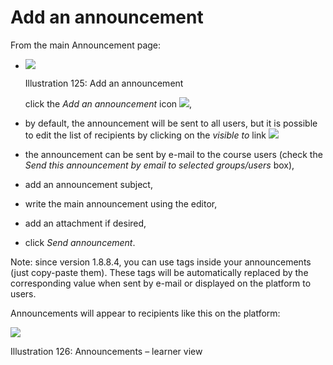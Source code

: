 # Add an announcement

From the main Announcement page:

* ![](../../.gitbook/assets/images164%20%284%29.png)

  Illustration 125: Add an announcement

  click the _Add an announcement_ icon ![](../../.gitbook/assets/graphics227%20%283%29.png),

* by default, the announcement will be sent to all users, but it is possible to edit the list of recipients by clicking on the _visible to_ link ![](../../.gitbook/assets/graphics228%20%283%29.png)
* the announcement can be sent by e-mail to the course users \(check the _Send this announcement by email to selected groups/users_ box\),
* add an announcement subject,
* write the main announcement using the editor,
* add an attachment if desired,
* click _Send announcement_.

Note: since version 1.8.8.4, you can use tags inside your announcements \(just copy-paste them\). These tags will be automatically replaced by the corresponding value when sent by e-mail or displayed on the platform to users.

Announcements will appear to recipients like this on the platform:

![](../../.gitbook/assets/graphics233%20%283%29.png)

Illustration 126: Announcements – learner view

